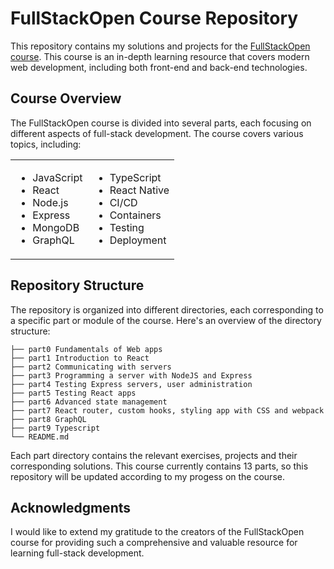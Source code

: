 # FullStackOpen Course Repository

This repository contains my solutions and projects for the [FullStackOpen course](https://fullstackopen.com/en/). This course is an in-depth learning resource that covers modern web development, including both front-end and back-end technologies.

## Course Overview

The FullStackOpen course is divided into several parts, each focusing on different aspects of full-stack development. The course covers various topics, including:
<table>
<tr>
<td>
<ul>
<li>JavaScript</li>
<li>React</li>
<li>Node.js</li>
<li>Express</li>
<li>MongoDB</li>
<li>GraphQL</li>
</ul>
</td>
<td>
<ul>
<li>TypeScript</li>
<li>React Native</li>
<li>CI/CD</li>
<li>Containers</li>
<li>Testing</li>
<li>Deployment</li>
</ul>
</td>
</tr>
</table>

## Repository Structure

The repository is organized into different directories, each corresponding to a specific part or module of the course. Here's an overview of the directory structure:
```
├── part0 Fundamentals of Web apps
├── part1 Introduction to React
├── part2 Communicating with servers
├── part3 Programming a server with NodeJS and Express
├── part4 Testing Express servers, user administration
├── part5 Testing React apps
├── part6 Advanced state management
├── part7 React router, custom hooks, styling app with CSS and webpack
├── part8 GraphQL
├── part9 Typescript
└── README.md
```

Each part directory contains the relevant exercises, projects and their corresponding solutions. This course currently contains 13 parts, so this repository will be updated according to my progess on the course.

## Acknowledgments

I would like to extend my gratitude to the creators of the FullStackOpen course for providing such a comprehensive and valuable resource for learning full-stack development.
